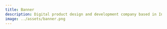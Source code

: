 ```yaml
---
title: Banner
description: Digital product design and development company based in India..
image: ../assets/banner.png
---
```

